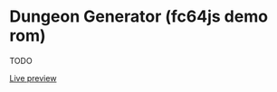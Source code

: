 # Dungeon Generator (fc64js demo rom)

TODO

[Live preview](https://theinvader360.github.io/fc64js/rom/demo/dungeon-generator/)
